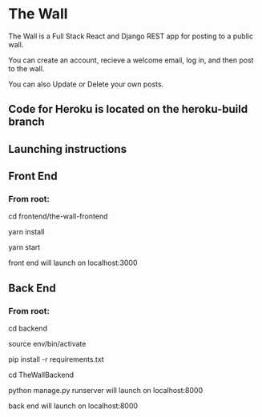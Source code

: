 # The Wall

The Wall is a Full Stack React and Django REST app for posting to a public wall.

You can create an account, recieve a welcome email, log in, and then post to the wall.

You can also Update or Delete your own posts.

## Code for Heroku is located on the heroku-build branch

## Launching instructions

## Front End
### From root:
cd frontend/the-wall-frontend 

yarn install

yarn start

front end will launch on localhost:3000


## Back End
### From root:
cd backend

source env/bin/activate

pip install -r requirements.txt

cd TheWallBackend

python manage.py runserver will launch on localhost:8000

back end will launch on localhost:8000